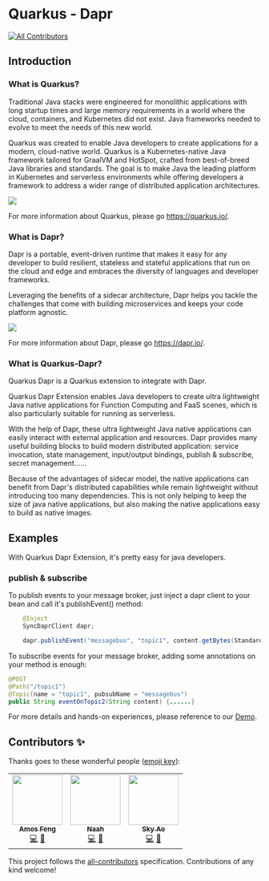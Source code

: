 # Quarkus - Dapr
<!-- ALL-CONTRIBUTORS-BADGE:START - Do not remove or modify this section -->
[![All Contributors](https://img.shields.io/badge/all_contributors-3-orange.svg?style=flat-square)](#contributors-)
<!-- ALL-CONTRIBUTORS-BADGE:END -->

## Introduction

### What is Quarkus?

Traditional Java stacks were engineered for monolithic applications with long startup times and large memory 
requirements in a world where the cloud, containers, and Kubernetes did not exist. Java frameworks needed to evolve 
to meet the needs of this new world.

Quarkus was created to enable Java developers to create applications for a modern, cloud-native world. Quarkus is 
a Kubernetes-native Java framework tailored for GraalVM and HotSpot, crafted from best-of-breed Java libraries and 
standards. The goal is to make Java the leading platform in Kubernetes and serverless environments while offering 
developers a framework to address a wider range of distributed application architectures.

![](https://quarkus.io/assets/images/quarkus_metrics_graphic_bootmem_wide.png)

For more information about Quarkus, please go https://quarkus.io/.

### What is Dapr?

Dapr is a portable, event-driven runtime that makes it easy for any developer to build resilient, stateless and 
stateful applications that run on the cloud and edge and embraces the diversity of languages and developer frameworks. 

Leveraging the benefits of a sidecar architecture, Dapr helps you tackle the challenges that come with building 
microservices and keeps your code platform agnostic.

![](https://dapr.io/images/building-blocks.png)

For more information about Dapr, please go https://dapr.io/.

### What is Quarkus-Dapr?

Quarkus Dapr is a Quarkus extension to integrate with Dapr.

Quarkus Dapr Extension enables Java developers to create ultra lightweight Java native applications for Function 
Computing and FaaS scenes, which is also particularly suitable for running as serverless. 

With the help of Dapr, these ultra lightweight Java native applications can easily interact with external application
and resources. Dapr provides many useful building blocks to build modern distributed application: service invocation, 
state management, input/output bindings, publish & subscribe, secret management......

Because of the advantages of sidecar model, the native applications can benefit from Dapr's distributed capabilities
while remain lightweight without introducing too many dependencies. This is not only helping to keep the size of java
native applications, but also making the native applications easy to build as native images.

## Examples

With Quarkus Dapr Extension, it's pretty easy for java developers.

### publish & subscribe

To publish events to your message broker, just inject a dapr client to your bean and call it's publishEvent() method:

```java
    @Inject
    SyncDaprClient dapr;

    dapr.publishEvent("messagebus", "topic1", content.getBytes(StandardCharsets.UTF_8), new HashMap<>());
```

To subscribe events for your message broker, adding some annotations on your method is enough:

```java
@POST
@Path("/topic1")
@Topic(name = "topic1", pubsubName = "messagebus")
public String eventOnTopic2(String content) {......}
```

For more details and hands-on experiences, please reference to our [Demo](./demo/README.md).

## Contributors ✨

Thanks goes to these wonderful people ([emoji key](https://allcontributors.org/docs/en/emoji-key)):

<!-- ALL-CONTRIBUTORS-LIST:START - Do not remove or modify this section -->
<!-- prettier-ignore-start -->
<!-- markdownlint-disable -->
<table>
  <tr>
    <td align="center"><a href="https://zhfeng.github.io/"><img src="https://avatars.githubusercontent.com/u/1246139?v=4?s=100" width="100px;" alt=""/><br /><sub><b>Amos Feng</b></sub></a><br /><a href="https://github.com/quarkiverse/quarkus-dapr/commits?author=zhfeng" title="Code">💻</a> <a href="#maintenance-zhfeng" title="Maintenance">🚧</a></td>
    <td align="center"><a href="https://www.naah69.com"><img src="https://avatars.githubusercontent.com/u/25682169?v=4?s=100" width="100px;" alt=""/><br /><sub><b>Naah</b></sub></a><br /><a href="https://github.com/quarkiverse/quarkus-dapr/commits?author=naah69" title="Code">💻</a> <a href="#maintenance-naah69" title="Maintenance">🚧</a></td>
    <td align="center"><a href="https://skyao.io"><img src="https://avatars.githubusercontent.com/u/1582369?v=4?s=100" width="100px;" alt=""/><br /><sub><b>Sky Ao</b></sub></a><br /><a href="https://github.com/quarkiverse/quarkus-dapr/commits?author=skyao" title="Code">💻</a> <a href="#maintenance-skyao" title="Maintenance">🚧</a></td>
  </tr>
</table>

<!-- markdownlint-restore -->
<!-- prettier-ignore-end -->

<!-- ALL-CONTRIBUTORS-LIST:END -->

This project follows the [all-contributors](https://github.com/all-contributors/all-contributors) specification. Contributions of any kind welcome!